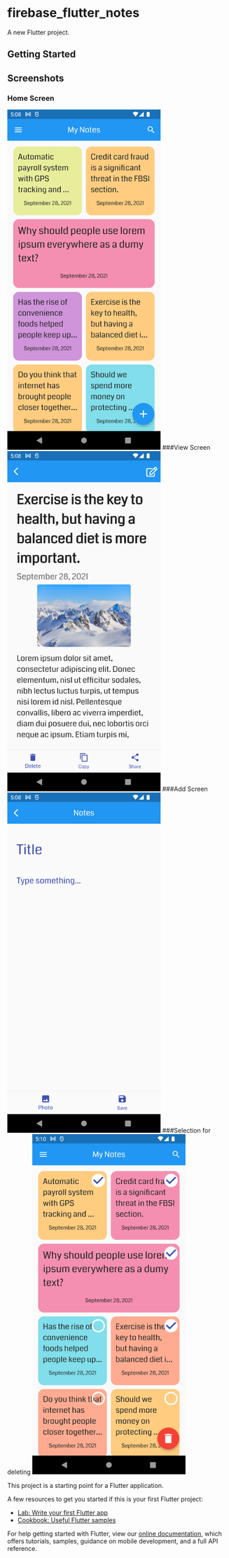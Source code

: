 # firebase_flutter_notes

A new Flutter project.

## Getting Started


## Screenshots
### Home Screen
<img src="screenshot1.png" width="350" height="777">
###View Screen
<img src="screenshot2.png" width="350" height="777">
###Add Screen
<img src="screenshot3.png" width="350" height="777">
###Selection for deleting
<img src="screenshot4.png" width="350" height="777">


This project is a starting point for a Flutter application.

A few resources to get you started if this is your first Flutter project:

- [Lab: Write your first Flutter app](https://flutter.dev/docs/get-started/codelab)
- [Cookbook: Useful Flutter samples](https://flutter.dev/docs/cookbook)

For help getting started with Flutter, view our
[online documentation](https://flutter.dev/docs), which offers tutorials,
samples, guidance on mobile development, and a full API reference.

